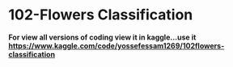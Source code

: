 # 102-Flowers Classification
**For view all versions of coding view it in kaggle...use it https://www.kaggle.com/code/yossefessam1269/102flowers-classification**
